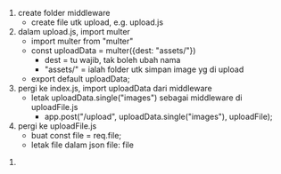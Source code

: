 <!-- cara upload file dengan multer -->

1. create folder middleware
    - create file utk upload, e.g. upload.js
2. dalam upload.js, import multer
    - import multer from "multer"
    - const uploadData = multer({dest: "assets/"})
        - dest = tu wajib, tak boleh ubah nama
        - "assets/" = ialah folder utk simpan image yg di upload
    - export default uploadData;
3. pergi ke index.js, import uploadData dari middleware
    - letak uploadData.single("images") sebagai middleware di uploadFile.js
        - app.post("/upload", uploadData.single("images"), uploadFile);
4. pergi ke uploadFile.js
    - buat const file = req.file;
    - letak file dalam json file: file

<!-- cara masukkan file yg diupload ke database -->
1. 